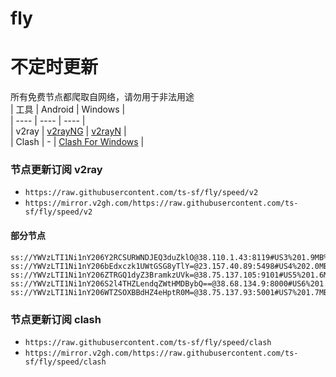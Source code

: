 # fly
# 不定时更新
所有免费节点都爬取自网络，请勿用于非法用途  
|  工具  | Android  | Windows  |  
|  ----  | ----   | ----  |  
| v2ray  | [v2rayNG](https://github.com/2dust/v2rayNG/releases) | [v2rayN](https://github.com/2dust/v2rayN/releases) |  
| Clash  | - | [Clash For Windows](https://github.com/2dust/clashN/releases) | 
  
### 节点更新订阅  v2ray
- `https://raw.githubusercontent.com/ts-sf/fly/speed/v2`  
- `https://mirror.v2gh.com/https://raw.githubusercontent.com/ts-sf/fly/speed/v2`  

#### 部分节点  
``` 
ss://YWVzLTI1Ni1nY206Y2RCSURWNDJEQ3duZklO@38.110.1.43:8119#US3%201.9MB%2Fs
ss://YWVzLTI1Ni1nY206bEdxczk1UWtGSG8yTlY=@23.157.40.89:5498#US4%202.0MB%2Fs
ss://YWVzLTI1Ni1nY206ZTRGQ1dyZ3BramkzUVk=@38.75.137.105:9101#US5%201.6MB%2Fs
ss://YWVzLTI1Ni1nY206S2l4THZLendqZWtHMDBybQ==@38.68.134.9:8000#US6%201.9MB%2Fs
ss://YWVzLTI1Ni1nY206WTZSOXBBdHZ4eHptR0M=@38.75.137.93:5001#US7%201.7MB%2Fs
```
### 节点更新订阅  clash
- `https://raw.githubusercontent.com/ts-sf/fly/speed/clash`  
- `https://mirror.v2gh.com/https://raw.githubusercontent.com/ts-sf/fly/speed/clash`  


